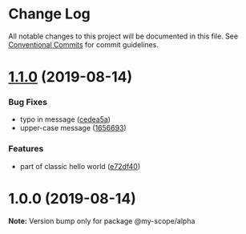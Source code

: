 # Change Log

All notable changes to this project will be documented in this file.
See [Conventional Commits](https://conventionalcommits.org) for commit guidelines.

<a name="1.1.0"></a>
# [1.1.0](https://github.com/nicholascm/lerna-conventional-commits/compare/@my-scope/alpha@1.0.0...@my-scope/alpha@1.1.0) (2019-08-14)


### Bug Fixes

*  typo in message ([cedea5a](https://github.com/nicholascm/lerna-conventional-commits/commit/cedea5a))
* upper-case message ([1656693](https://github.com/nicholascm/lerna-conventional-commits/commit/1656693))


### Features

*  part of classic hello world ([e72df40](https://github.com/nicholascm/lerna-conventional-commits/commit/e72df40))




<a name="1.0.0"></a>
# 1.0.0 (2019-08-14)




**Note:** Version bump only for package @my-scope/alpha
